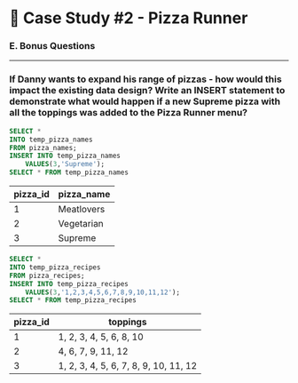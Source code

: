 # 🍕 Case Study #2 - Pizza Runner

### E. Bonus Questions

***

### If Danny wants to expand his range of pizzas - how would this impact the existing data design? Write an INSERT statement to demonstrate what would happen if a new Supreme pizza with all the toppings was added to the Pizza Runner menu?

````sql
SELECT *
INTO temp_pizza_names
FROM pizza_names;
INSERT INTO temp_pizza_names
    VALUES(3,'Supreme');
SELECT * FROM temp_pizza_names
````

| pizza_id | pizza_name |
|----------|------------|
| 1        | Meatlovers |
| 2        | Vegetarian |
| 3        | Supreme    |

````sql
SELECT *
INTO temp_pizza_recipes
FROM pizza_recipes;
INSERT INTO temp_pizza_recipes
    VALUES(3,'1,2,3,4,5,6,7,8,9,10,11,12');
SELECT * FROM temp_pizza_recipes
````

| pizza_id | toppings                              |
|----------|---------------------------------------|
| 1        | 1, 2, 3, 4, 5, 6, 8, 10               |
| 2        | 4, 6, 7, 9, 11, 12                    |
| 3        | 1, 2, 3, 4, 5, 6, 7, 8, 9, 10, 11, 12 |
